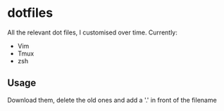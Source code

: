 # dotfiles
All the relevant dot files, I customised over time.
Currently:

*   Vim
*   Tmux
*   zsh

## Usage
Download them, delete the old ones and add a '.' in front of the filename
